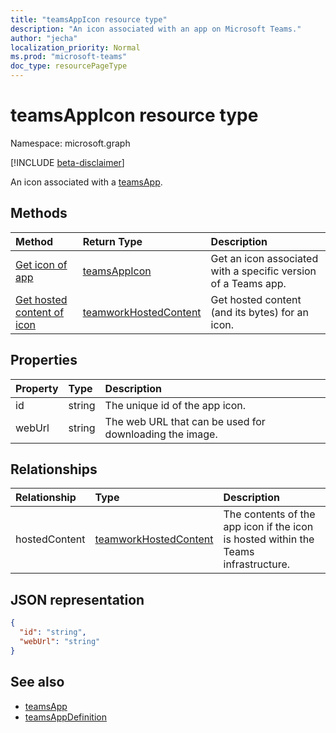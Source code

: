 ```yaml
---
title: "teamsAppIcon resource type"
description: "An icon associated with an app on Microsoft Teams."
author: "jecha"
localization_priority: Normal
ms.prod: "microsoft-teams"
doc_type: resourcePageType
---
```


# teamsAppIcon resource type

Namespace: microsoft.graph

[!INCLUDE [beta-disclaimer](../../includes/beta-disclaimer.md)]

An icon associated with a [teamsApp](teamsapp.md).

## Methods

| Method                                            | Return Type                                       | Description                                                    | 
| :------------------------------------------------ | :------------------------------------------------ | :------------------------------------------------------------- |
| [Get icon of app](../api/teamsappicon-get.md)     | [teamsAppIcon](teamsappicon.md)                   | Get an icon associated with a specific version of a Teams app. |
| [Get hosted content of icon](../api/chat-list.md) | [teamworkHostedContent](teamworkhostedcontent.md) | Get hosted content (and its bytes) for an icon.                |

## Properties

| Property      | Type                        | Description                                                                             |
| :------------ | :-------------------------- | :-------------------------------------------------------------------------------------- |
| id            | string                      | The unique id of the app icon.                                                          |
| webUrl        | string                      | The web URL that can be used for downloading the image.                                 |

## Relationships

| Relationship  | Type	                                            | Description                                                                         |
| :------------ | :------------------------------------------------ | :---------------------------------------------------------------------------------- |
| hostedContent | [teamworkHostedContent](teamworkhostedcontent.md) | The contents of the app icon if the icon is hosted within the Teams infrastructure. |

## JSON representation

<!-- {
  "blockType": "resource",
  "@odata.type": "microsoft.graph.teamsAppIcon",
  "baseType": "microsoft.graph.entity"
}-->

```json
{
  "id": "string",
  "webUrl": "string"
}
```

## See also
- [teamsApp](teamsapp.md)
- [teamsAppDefinition](teamsappdefinition.md)